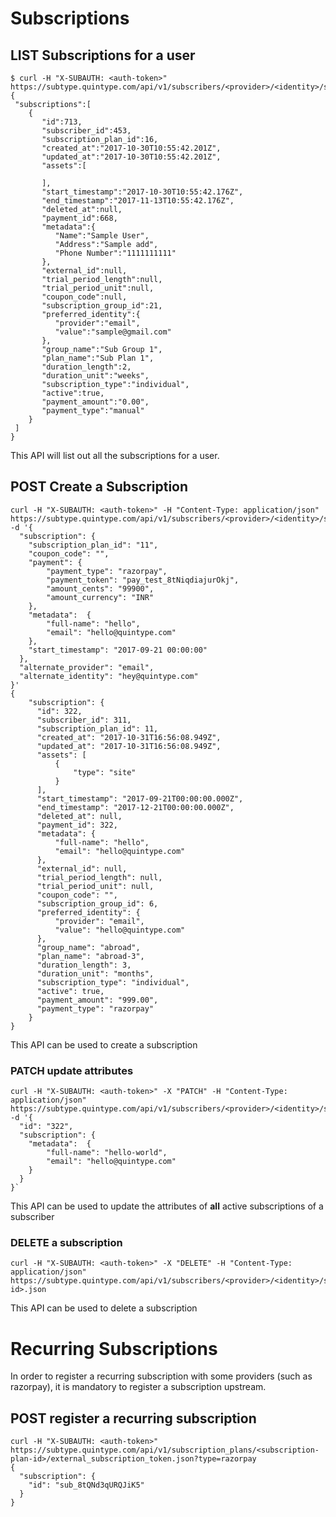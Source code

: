# Subscriptions

## LIST Subscriptions for a user

```shell
$ curl -H "X-SUBAUTH: <auth-token>" https://subtype.quintype.com/api/v1/subscribers/<provider>/<identity>/subscriptions.json
{
 "subscriptions":[
    {
       "id":713,
       "subscriber_id":453,
       "subscription_plan_id":16,
       "created_at":"2017-10-30T10:55:42.201Z",
       "updated_at":"2017-10-30T10:55:42.201Z",
       "assets":[

       ],
       "start_timestamp":"2017-10-30T10:55:42.176Z",
       "end_timestamp":"2017-11-13T10:55:42.176Z",
       "deleted_at":null,
       "payment_id":668,
       "metadata":{
          "Name":"Sample User",
          "Address":"Sample add",
          "Phone Number":"1111111111"
       },
       "external_id":null,
       "trial_period_length":null,
       "trial_period_unit":null,
       "coupon_code":null,
       "subscription_group_id":21,
       "preferred_identity":{
          "provider":"email",
          "value":"sample@gmail.com"
       },
       "group_name":"Sub Group 1",
       "plan_name":"Sub Plan 1",
       "duration_length":2,
       "duration_unit":"weeks",
       "subscription_type":"individual",
       "active":true,
       "payment_amount":"0.00",
       "payment_type":"manual"
    }
 ]
}
```

This API will list out all the subscriptions for a user.

## POST Create a Subscription

```shell
curl -H "X-SUBAUTH: <auth-token>" -H "Content-Type: application/json" https://subtype.quintype.com/api/v1/subscribers/<provider>/<identity>/subscriptions.json -d '{
  "subscription": {
    "subscription_plan_id": "11",
    "coupon_code": "",
    "payment": {
        "payment_type": "razorpay",
        "payment_token": "pay_test_8tNiqdiajurOkj",
        "amount_cents": "99900",
        "amount_currency": "INR"
    },
    "metadata":  {
        "full-name": "hello",
        "email": "hello@quintype.com"
    },
    "start_timestamp": "2017-09-21 00:00:00"
  },
  "alternate_provider": "email",
  "alternate_identity": "hey@quintype.com"
}'
{
    "subscription": {
      "id": 322,
      "subscriber_id": 311,
      "subscription_plan_id": 11,
      "created_at": "2017-10-31T16:56:08.949Z",
      "updated_at": "2017-10-31T16:56:08.949Z",
      "assets": [
          {
              "type": "site"
          }
      ],
      "start_timestamp": "2017-09-21T00:00:00.000Z",
      "end_timestamp": "2017-12-21T00:00:00.000Z",
      "deleted_at": null,
      "payment_id": 322,
      "metadata": {
          "full-name": "hello",
          "email": "hello@quintype.com"
      },
      "external_id": null,
      "trial_period_length": null,
      "trial_period_unit": null,
      "coupon_code": "",
      "subscription_group_id": 6,
      "preferred_identity": {
          "provider": "email",
          "value": "hello@quintype.com"
      },
      "group_name": "abroad",
      "plan_name": "abroad-3",
      "duration_length": 3,
      "duration_unit": "months",
      "subscription_type": "individual",
      "active": true,
      "payment_amount": "999.00",
      "payment_type": "razorpay"
    }
}
```

This API can be used to create a subscription

### PATCH update attributes

```shell
curl -H "X-SUBAUTH: <auth-token>" -X "PATCH" -H "Content-Type: application/json" https://subtype.quintype.com/api/v1/subscribers/<provider>/<identity>/subscriptions.json -d '{
  "id": "322",
  "subscription": {
    "metadata":  {
        "full-name": "hello-world",
        "email": "hello@quintype.com"
    }
  }
}`
```

This API can be used to update the attributes of **all** active subscriptions of a subscriber

### DELETE a subscription

```shell
curl -H "X-SUBAUTH: <auth-token>" -X "DELETE" -H "Content-Type: application/json" https://subtype.quintype.com/api/v1/subscribers/<provider>/<identity>/subscriptions/<subscription-id>.json
```

This API can be used to delete a subscription

# Recurring Subscriptions

In order to register a recurring subscription with some providers (such as razorpay), it is mandatory to register a subscription upstream.

## POST register a recurring subscription

```shell
curl -H "X-SUBAUTH: <auth-token>" https://subtype.quintype.com/api/v1/subscription_plans/<subscription-plan-id>/external_subscription_token.json?type=razorpay
{
  "subscription": {
    "id": "sub_8tQNd3qURQJiK5"
  }
}
```
